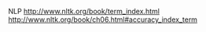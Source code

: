 NLP 
http://www.nltk.org/book/term_index.html
http://www.nltk.org/book/ch06.html#accuracy_index_term
